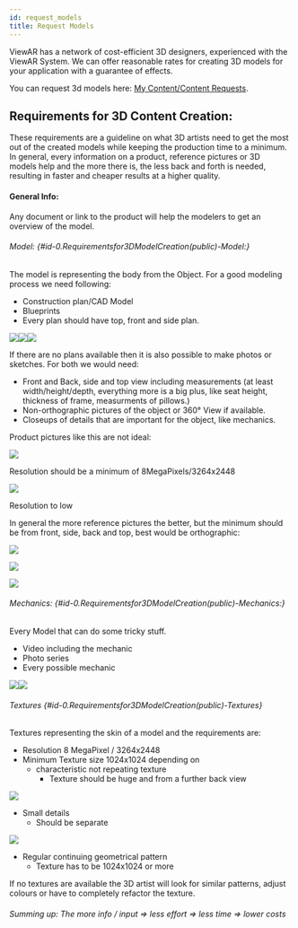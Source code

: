 ```yaml
---
id: request_models
title: Request Models
---
```


ViewAR has a network of cost-efficient 3D designers, experienced with the ViewAR System. We can offer reasonable rates for creating 3D models for your application with a guarantee of effects.

You can request 3d models here: [My Content/Content Requests](https://developer.viewar.com/jobs/add).

## Requirements for 3D Content Creation:

These requirements are a guideline on what 3D artists need to get the most out of the created models while keeping the production time to a minimum. In general, every information on a product, reference pictures or 3D models help and the more there is, the less back and forth is needed, resulting in faster and cheaper results at a higher quality.

#### General Info:

Any document or link to the product will help the modelers to get an overview of the model.

###### Model: {#id-0.Requirementsfor3DModelCreation(public)-Model:}

The model is representing the body from the Object. For a good modeling process we need following:

- Construction plan/CAD Model
- Blueprints
- Every plan should have top, front and side plan.

<!--- TODO: images are not working --->

![](http://wiki.viewar.com/download/attachments/1179973/image2014-12-16%2021%3A15%3A7.png?version=1&modificationDate=1418739305296&api=v2)![](http://wiki.viewar.com/download/attachments/1179973/image2014-12-16%2021%3A15%3A58.png?version=1&modificationDate=1418739356743&api=v2)![](http://wiki.viewar.com/download/attachments/1179973/sketchbemmcurval.jpg?version=1&modificationDate=1418125913822&api=v2)

If there are no plans available then it is also possible to make photos or sketches. For both we would need:

- Front and Back, side and top view including measurements \(at least width/height/depth, everything more is a big plus, like seat height, thickness of frame, measurments of pillows.\)
- Non-orthographic pictures of the object or 360° View if available.
- Closeups of details that are important for the object, like mechanics.

Product pictures like this are not ideal:

![](http://wiki.viewar.com/download/attachments/1179973/Philips-4K-TV.jpg?version=1&modificationDate=1418125913812&api=v2)

Resolution should be a minimum of 8MegaPixels/3264x2448

![](http://wiki.viewar.com/download/attachments/1179973/65PFL9708S_12-P3D-global-000frontsmall.jpg?version=1&modificationDate=1418125913736&api=v2)

Resolution to low

In general the more reference pictures the better, but the minimum should be from front, side, back and top, best would be orthographic:

![](http://wiki.viewar.com/download/attachments/1179973/65PFL9708S_12-P3D-global-000front.jpg?version=1&modificationDate=1418125913717&api=v2)

![](http://wiki.viewar.com/download/attachments/1179973/65PFL9708S_12-P3D-global-054side.jpg?version=2&modificationDate=1418125913766&api=v2)

![](http://wiki.viewar.com/download/attachments/1179973/65PFL9708S_12-P3D-global-036back.jpg?version=1&modificationDate=1418125913750&api=v2)

###### Mechanics: {#id-0.Requirementsfor3DModelCreation(public)-Mechanics:}

Every Model that can do some tricky stuff.

- Video including the mechanic
- Photo series
- Every possible mechanic

![](http://wiki.viewar.com/download/attachments/1179973/200__umbrella_infopoint_5319fcf644427_FORTELLO_Detail1_200px.jpg?version=1&modificationDate=1418125913692&api=v2)![](http://wiki.viewar.com/download/attachments/1179973/200__umbrella_infopoint_5319fcfe437b4_FORTELLO_Detail2_200px.jpg?version=1&modificationDate=1418125913706&api=v2)

###### Textures {#id-0.Requirementsfor3DModelCreation(public)-Textures}

Textures representing the skin of a model and the requirements are:

- Resolution 8 MegaPixel / 3264x2448
- Minimum Texture size 1024x1024 depending on
  - characteristic not repeating texture
    - Texture should be huge and from a further back view

![](http://wiki.viewar.com/download/attachments/1179973/DSCN0048.JPG?version=1&modificationDate=1418125913804&api=v2)

- Small details
  - Should be separate

![](http://wiki.viewar.com/download/attachments/1179973/black.jpg?version=1&modificationDate=1418125913787&api=v2)

- Regular continuing geometrical pattern
  - Texture has to be 1024x1024 or more

If no textures are available the 3D artist will look for similar patterns, adjust colours or have to completely refactor the texture.

###### Summing up: The more info / input =&gt; less effort =&gt; less time =&gt; lower costs
